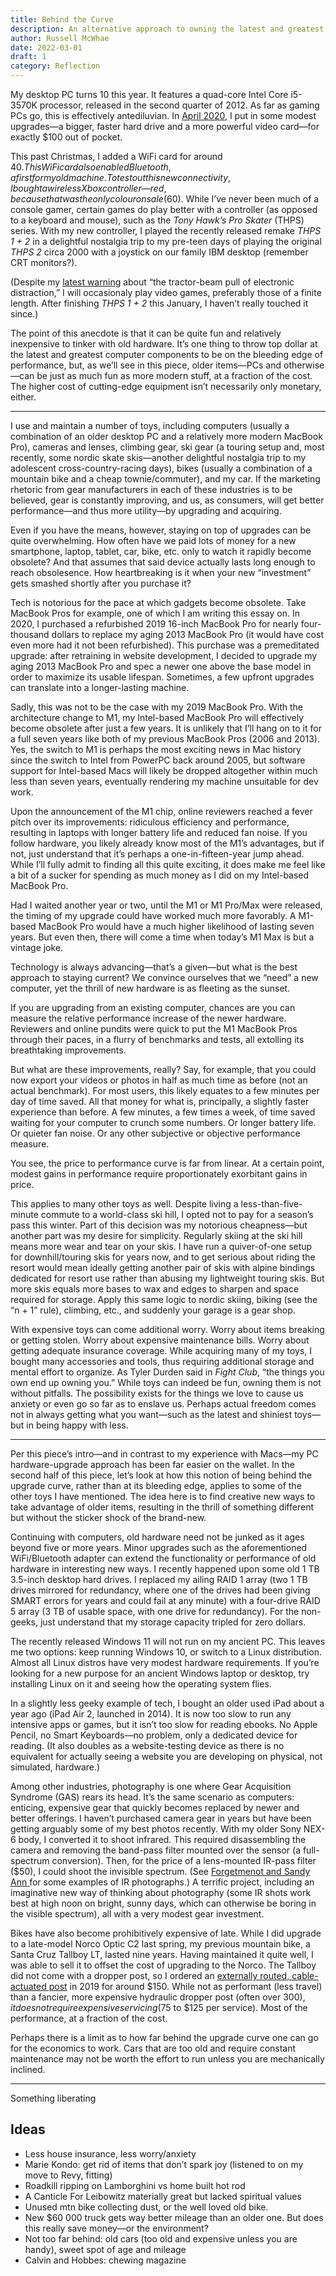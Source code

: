 ```yaml
---
title: Behind the Curve
description: An alternative approach to owning the latest and greatest gadgets.
author: Russell McWhae
date: 2022-03-01
draft: 1
category: Reflection
---
```


My desktop PC turns 10 this year. It features a quad-core Intel Core i5-3570K processor, released in the second quarter of 2012. As far as gaming PCs go, this is effectively antediluvian. In [April 2020](/journal/adventures-in-low-end-pc-gaming), I put in some modest upgrades—a bigger, faster hard drive and a more powerful video card—for exactly $100 out of pocket.

This past Christmas, I added a WiFi card for around $40. This WiFi card also enabled Bluetooth, a first for my old machine. To test out this new connectivity, I bought a wireless Xbox controller—red, because that was the only colour on sale ($60). While I’ve never been much of a console gamer, certain games do play better with a controller (as opposed to a keyboard and mouse), such as the _Tony Hawk’s Pro Skater_ (THPS) series. With my new controller, I played the recently released remake _THPS 1 + 2_ in a delightful nostalgia trip to my pre-teen days of playing the original _THPS 2_ circa 2000 with a joystick on our family IBM desktop (remember CRT monitors?).

(Despite my [latest warning](/journal/the-pendulum-swings) about “the tractor-beam pull of electronic distraction,” I will occasionaly play video games, preferably those of a finite length. After finishing _THPS 1 + 2_ this January, I haven’t really touched it since.)

The point of this anecdote is that it can be quite fun and relatively inexpensive to tinker with old hardware. It’s one thing to throw top dollar at the latest and greatest computer components to be on the bleeding edge of performance, but, as we’ll see in this piece, older items—PCs and otherwise—can be just as much fun as more modern stuff, at a fraction of the cost. The higher cost of cutting-edge equipment isn’t necessarily only monetary, either.

---

I use and maintain a number of toys, including computers (usually a combination of an older desktop PC and a relatively more modern MacBook Pro), cameras and lenses, climbing gear, ski gear (a touring setup and, most recently, some nordic skate skis—another delightful nostalgia trip to my adolescent cross-country-racing days), bikes (usually a combination of a mountain bike and a cheap townie/commuter), and my car. If the marketing rhetoric from gear manufacturers in each of these industries is to be believed, gear is constantly improving, and us, as consumers, will get better performance—and thus more utility—by upgrading and acquiring.

Even if you have the means, however, staying on top of upgrades can be quite overwhelming. How often have we paid lots of money for a new smartphone, laptop, tablet, car, bike, etc. only to watch it rapidly become obsolete? And that assumes that said device actually lasts long enough to reach obsolesence. How heartbreaking is it when your new “investment” gets smashed shortly after you purchase it?

Tech is notorious for the pace at which gadgets become obsolete. Take MacBook Pros for example, one of which I am writing this essay on. In 2020, I purchased a refurbished 2019 16-inch MacBook Pro for nearly four-thousand dollars to replace my aging 2013 MacBook Pro (it would have cost even more had it not been refurbished). This purchase was a premeditated upgrade: after retraining in website development, I decided to upgrade my aging 2013 MacBook Pro and spec a newer one above the base model in order to maximize its usable lifespan. Sometimes, a few upfront upgrades can translate into a longer-lasting machine.

Sadly, this was not to be the case with my 2019 MacBook Pro. With the architecture change to M1, my Intel-based MacBook Pro will effectively become obsolete after just a few years. It is unlikely that I’ll hang on to it for a full seven years like both of my previous MacBook Pros (2006 and 2013). Yes, the switch to M1 is perhaps the most exciting news in Mac history since the switch to Intel from PowerPC back around 2005, but software support for Intel-based Macs will likely be dropped altogether within much less than seven years, eventually rendering my machine unsuitable for dev work.

Upon the announcement of the M1 chip, online reviewers reached a fever pitch over its improvements: ridiculous efficiency and performance, resulting in laptops with longer battery life and reduced fan noise. If you follow hardware, you likely already know most of the M1’s advantages, but if not, just understand that it’s perhaps a one-in-fifteen-year jump ahead. While I’ll fully admit to finding all this quite exciting, it does make me feel like a bit of a sucker for spending as much money as I did on my Intel-based MacBook Pro.

Had I waited another year or two, until the M1 or M1 Pro/Max were released, the timing of my upgrade could have worked much more favorably. A M1-based MacBook Pro would have a much higher likelihood of lasting seven years. But even then, there will come a time when today’s M1 Max is but a vintage joke.

Technology is always advancing—that’s a given—but what is the best approach to staying current? We convince ourselves that we “need” a new computer, yet the thrill of new hardware is as fleeting as the sunset.

If you are upgrading from an existing computer, chances are you can measure the relative performance increase of the newer hardware. Reviewers and online pundits were quick to put the M1 MacBook Pros through their paces, in a flurry of benchmarks and tests, all extolling its breathtaking improvements.

But what are these improvements, really? Say, for example, that you could now export your videos or photos in half as much time as before (not an actual benchmark). For most users, this likely equates to a few minutes per day of time saved. All that money for what is, principally, a slightly faster experience than before. A few minutes, a few times a week, of time saved waiting for your computer to crunch some numbers. Or longer battery life. Or quieter fan noise. Or any other subjective or objective performance measure.

You see, the price to performance curve is far from linear. At a certain point, modest gains in performance require proportionately exorbitant gains in price.

This applies to many other toys as well. Despite living a less-than-five-minute commute to a world-class ski hill, I opted not to pay for a season’s pass this winter. Part of this decision was my notorious cheapness—but another part was my desire for simplicity. Regularly skiing at the ski hill means more wear and tear on your skis. I have run a quiver-of-one setup for downhill/touring skis for years now, and to get serious about riding the resort would mean ideally getting another pair of skis with alpine bindings dedicated for resort use rather than abusing my lightweight touring skis. But more skis equals more bases to wax and edges to sharpen and space required for storage. Apply this same logic to nordic skiing, biking (see the “n + 1” rule), climbing, etc., and suddenly your garage is a gear shop.

With expensive toys can come additional worry. Worry about items breaking or getting stolen. Worry about expensive maintenance bills. Worry about getting adequate insurance coverage. While acquiring many of my toys, I bought many accessories and tools, thus requiring additional storage and mental effort to organize. As Tyler Durden said in _Fight Club_, “the things you own end up owning you.” While toys can indeed be fun, owning them is not without pitfalls. The possibility exists for the things we love to cause us anxiety or even go so far as to enslave us. Perhaps actual freedom comes not in always getting what you want—such as the latest and shiniest toys—but in being happy with less.

---

Per this piece’s intro—and in contrast to my experience with Macs—my PC hardware-upgrade approach has been far easier on the wallet. In the second half of this piece, let’s look at how this notion of being behind the upgrade curve, rather than at its bleeding edge, applies to some of the other toys I have mentioned. The idea here is to find creative new ways to take advantage of older items, resulting in the thrill of something different but without the sticker shock of the brand-new.

Continuing with computers, old hardware need not be junked as it ages beyond five or more years. Minor upgrades such as the aforementioned WiFi/Bluetooth adapter can extend the functionality or performance of old hardware in interesting new ways. I recently happened upon some old 1 TB 3.5-inch desktop hard drives. I replaced my ailing RAID 1 array (two 1 TB drives mirrored for redundancy, where one of the drives had been giving SMART errors for years and could fail at any minute) with a four-drive RAID 5 array (3 TB of usable space, with one drive for redundancy). For the non-geeks, just understand that my storage capacity tripled for zero dollars.

The recently released Windows 11 will not run on my ancient PC. This leaves me two options: keep running Windows 10, or switch to a Linux distribution. Almost all Linux distros have very modest hardware requirements. If you’re looking for a new purpose for an ancient Windows laptop or desktop, try installing Linux on it and seeing how the operating system flies.

In a slightly less geeky example of tech, I bought an older used iPad about a year ago (iPad Air 2, launched in 2014). It is now too slow to run any intensive apps or games, but it isn’t too slow for reading ebooks. No Apple Pencil, no Smart Keyboards—no problem, only a dedicated device for reading. (It also doubles as a website-testing device as there is no equivalent for actually seeing a website you are developing on physical, not simulated, hardware.)

Among other industries, photography is one where Gear Acquisition Syndrome (GAS) rears its head. It’s the same scenario as computers: enticing, expensive gear that quickly becomes replaced by newer and better offerings. I haven’t purchased camera gear in years but have been getting arguably some of my best photos recently. With my older Sony NEX-6 body, I converted it to shoot infrared. This required disassembling the camera and removing the band-pass filter mounted over the sensor (a full-spectrum conversion). Then, for the price of a lens-mounted IR-pass filter ($50), I could shoot the invisible spectrum. (See [Forgetmenot and Sandy Ann
](/events/Forgetmenot-and-Sandy-Ann_June-2020) for some examples of IR photographs.) A terrific project, including an imaginative new way of thinking about photography (some IR shots work best at high noon on bright, sunny days, which can otherwise be boring in the visible spectrum), all with a very modest gear investment.

Bikes have also become prohibitively expensive of late. While I did upgrade to a late-model Norco Optic C2 last spring, my previous mountain bike, a Santa Cruz Tallboy LT, lasted nine years. Having maintained it quite well, I was able to sell it to offset the cost of upgrading to the Norco. The Tallboy did not come with a dropper post, so I ordered an [externally routed, cable-actuated post](https://www.chainreactioncycles.com/brand-x-ascend-ii-dropper-seatpost/rp-prod159176) in 2019 for around $150. While not as performant (less travel) than a fancier, more expensive hydraulic dropper post (often over $300), it does not require expensive servicing ($75 to $125 per service). Most of the performance, at a fraction of the cost.

Perhaps there is a limit as to how far behind the upgrade curve one can go for the economics to work. Cars that are too old and require constant maintenance may not be worth the effort to run unless you are mechanically inclined.

---

Something liberating

## Ideas

-   Less house insurance, less worry/anxiety
-   Marie Kondo: get rid of items that don’t spark joy (listened to on my move to Revy, fitting)
-   Roadkill ripping on Lamborghini vs home built hot rod
-   A Canticle For Leibowitz materially great but lacked spiritual values
-   Unused mtn bike collecting dust, or the well loved old bike.
-   New $60 000 truck gets way better mileage than an older one. But does this really save money—or the environment?
-   Not too far behind: old cars (too old and expensive unless you are handy), sweet spot of age and mileage
-   Calvin and Hobbes: chewing magazine
